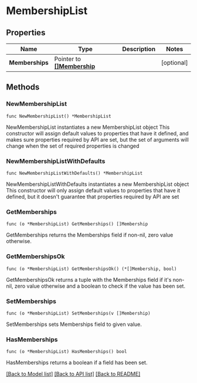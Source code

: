 # MembershipList

## Properties

Name | Type | Description | Notes
------------ | ------------- | ------------- | -------------
**Memberships** | Pointer to [**[]Membership**](Membership.md) |  | [optional] 

## Methods

### NewMembershipList

`func NewMembershipList() *MembershipList`

NewMembershipList instantiates a new MembershipList object
This constructor will assign default values to properties that have it defined,
and makes sure properties required by API are set, but the set of arguments
will change when the set of required properties is changed

### NewMembershipListWithDefaults

`func NewMembershipListWithDefaults() *MembershipList`

NewMembershipListWithDefaults instantiates a new MembershipList object
This constructor will only assign default values to properties that have it defined,
but it doesn't guarantee that properties required by API are set

### GetMemberships

`func (o *MembershipList) GetMemberships() []Membership`

GetMemberships returns the Memberships field if non-nil, zero value otherwise.

### GetMembershipsOk

`func (o *MembershipList) GetMembershipsOk() (*[]Membership, bool)`

GetMembershipsOk returns a tuple with the Memberships field if it's non-nil, zero value otherwise
and a boolean to check if the value has been set.

### SetMemberships

`func (o *MembershipList) SetMemberships(v []Membership)`

SetMemberships sets Memberships field to given value.

### HasMemberships

`func (o *MembershipList) HasMemberships() bool`

HasMemberships returns a boolean if a field has been set.


[[Back to Model list]](../README.md#documentation-for-models) [[Back to API list]](../README.md#documentation-for-api-endpoints) [[Back to README]](../README.md)


